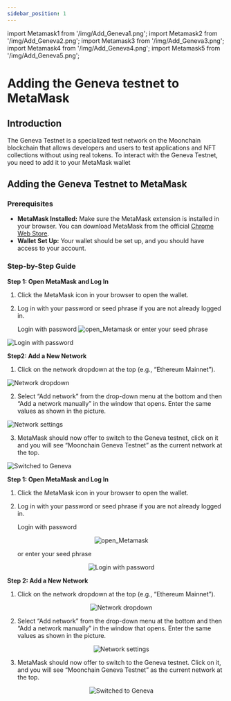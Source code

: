 ```yaml
---
sidebar_position: 1
---
```

import Metamask1 from '/img/Add_Geneva1.png';
import Metamask2 from '/img/Add_Geneva2.png';
import Metamask3 from '/img/Add_Geneva3.png';
import Metamask4 from '/img/Add_Geneva4.png';
import Metamask5 from '/img/Add_Geneva5.png';


# Adding the Geneva testnet to MetaMask 

## Introduction

The Geneva Testnet is a specialized test network on the Moonchain blockchain that allows developers and users to test applications and NFT collections without using real tokens. To interact with the Geneva Testnet, you need to add it to your MetaMask wallet

## Adding the Geneva Testnet to MetaMask

### Prerequisites
- **MetaMask Installed:** Make sure the MetaMask extension is installed in your browser. You can download MetaMask from the official [Chrome Web Store](https://chromewebstore.google.com/detail/metamask/nkbihfbeogaeaoehlefnkodbefgpgknn?pli=1).
- **Wallet Set Up:** Your wallet should be set up, and you should have access to your account.

### Step-by-Step Guide

**Step 1: Open MetaMask and Log In**
1. Click the MetaMask icon in your browser to open the wallet.
2. Log in with your password or seed phrase if you are not already logged in.
   
   Login with password
   <img src={Metamask1} alt="open_Metamask" class="full-width-image" />
    or enter your seed phrase
<img src={Metamask2} alt="Login with password" class="full-width-image" />

**Step2: Add a New Network**
1. Click on the network dropdown at the top (e.g., “Ethereum Mainnet”).
<img src={Metamask3} alt="Network dropdown" class="full-width-image" />

2. Select “Add network” from the drop-down menu at the bottom and then “Add a network manually” in the window that opens. Enter the same values as shown in the picture.
<img src={Metamask4} alt="Network settings" class="full-width-image" />

3. MetaMask should now offer to switch to the Geneva testnet, click on it and you will see “Moonchain Geneva Testnet” as the current network at the top.
<img src={Metamask5} alt="Switched to Geneva" class="full-width-image" />

**Step 1: Open MetaMask and Log In**

1. Click the MetaMask icon in your browser to open the wallet.
2. Log in with your password or seed phrase if you are not already logged in.

   Login with password

   <p align="center">
     <img src={Metamask1} alt="open_Metamask" class="full-width-image" />
   </p>

   or enter your seed phrase

   <p align="center">
     <img src={Metamask2} alt="Login with password" class="full-width-image" />
   </p>

**Step 2: Add a New Network**

1. Click on the network dropdown at the top (e.g., “Ethereum Mainnet”).

   <p align="center">
     <img src={Metamask3} alt="Network dropdown" class="full-width-image" />
   </p>

2. Select “Add network” from the drop-down menu at the bottom and then “Add a network manually” in the window that opens. Enter the same values as shown in the picture.

   <p align="center">
     <img src={Metamask4} alt="Network settings" class="full-width-image" />
   </p>

3. MetaMask should now offer to switch to the Geneva testnet. Click on it, and you will see “Moonchain Geneva Testnet” as the current network at the top.

   <p align="center">
     <img src={Metamask5} alt="Switched to Geneva" class="full-width-image" />
   </p>





